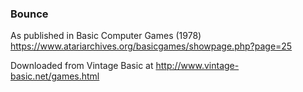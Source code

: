 ### Bounce

As published in Basic Computer Games (1978)
https://www.atariarchives.org/basicgames/showpage.php?page=25

Downloaded from Vintage Basic at
http://www.vintage-basic.net/games.html
